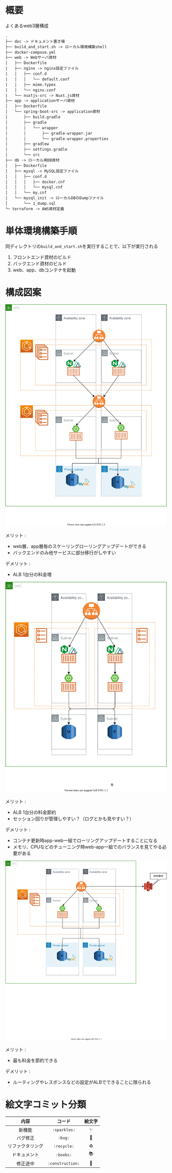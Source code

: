 # 概要

よくあるweb3層構成

```txt
.
├── doc -> ドキュメント置き場
├── build_and_start.sh -> ローカル環境構築shell
├── docker-compose.yml
├── web -> Webサーバ資材
|   ├── Dockerfile
|   ├── nginx -> nginx設定ファイル
|   │   ├── conf.d
|   │   │   └── default.conf
|   │   ├── mime.types
|   │   └── nginx.conf
|   └── nuxtjs-src -> Nuxt.js資材
├── app -> applicationサーバ資材
│   ├── Dockerfile
│   └── spring-boot-src -> application資材
│       ├── build.gradle
│       ├── gradle
│       │   └── wrapper
│       │       ├── gradle-wrapper.jar
│       │       └── gradle-wrapper.properties
│       ├── gradlew
│       ├── settings.gradle
│       └── src
├── db -> ローカル用DB資材
│   ├── Dockerfile
│   ├── mysql -> MySQL設定ファイル
│   │   ├── conf.d
│   │   │   ├── docker.cnf
│   │   │   └── mysql.cnf
│   │   └── my.cnf
│   └── mysql_init -> ローカルDBのDumpファイル
│       └── 1_dump.sql
└─ terraform -> AWS資材定義
```

# 単体環境構築手順

同ディレクトリの`build_and_start.sh`を実行することで、以下が実行される

1. フロントエンド資材のビルド
2. バックエンド資材のビルド
3. web、app、dbコンテナを起動

# 構成図案

![構成図](./doc/構成図a.svg)

メリット : 
  - web層、app層毎のスケーリングローリングアップデートができる
  - バックエンドのみ他サービスに部分移行がしやすい

デメリット : 
  - ALB 1台分の料金増


![構成図](./doc/構成図b.svg)

メリット : 
  - ALB 1台分の料金節約
  - セッション回りが管理しやすい？（ログとかも見やすい？）

デメリット : 
  - コンテナ更新時app-web一組でローリングアップデートすることになる
  - メモリ、CPUなどのチューニング時web-app一組でのバランスを見てやる必要がある

![構成図](./doc/構成図c.svg)

メリット : 
  - 最も料金を節約できる

デメリット : 
  - ルーティングやレスポンスなどの設定がALBでできることに限られる

# 絵文字コミット分類

|内容|コード|絵文字|
|:-:|:-:|:-:|
|新機能|`:sparkles:`|✨|
|バグ修正|`:bug:`|🐛|
|リファクタリング|`:recycle:`|♻️|
|ドキュメント|`:books:`|📚|
|修正途中|`:construction:`|🚧|
